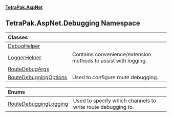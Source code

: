 #### [TetraPak.AspNet](index.md 'index')
## TetraPak.AspNet.Debugging Namespace

| Classes | |
| :--- | :--- |
| [DebugHelper](TetraPak_AspNet_Debugging_DebugHelper.md 'TetraPak.AspNet.Debugging.DebugHelper') |  |
| [LoggerHelper](TetraPak_AspNet_Debugging_LoggerHelper.md 'TetraPak.AspNet.Debugging.LoggerHelper') | Contains convenience/extension methods to assist with logging. <br/> |
| [RouteDebugArgs](TetraPak_AspNet_Debugging_RouteDebugArgs.md 'TetraPak.AspNet.Debugging.RouteDebugArgs') |  |
| [RouteDebuggingOptions](TetraPak_AspNet_Debugging_RouteDebuggingOptions.md 'TetraPak.AspNet.Debugging.RouteDebuggingOptions') | Used to configure route debugging.<br/> |

| Enums | |
| :--- | :--- |
| [RouteDebuggingLogging](TetraPak_AspNet_Debugging_RouteDebuggingLogging.md 'TetraPak.AspNet.Debugging.RouteDebuggingLogging') | Used to specify which channels to write route debugging to.<br/> |
